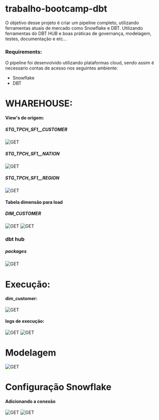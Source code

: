 # trabalho-bootcamp-dbt

O objetivo desse projeto é criar um pipeline completo, utilizando ferramentas atuais de mercado como Snowflake e DBT. Utilizando ferramentas do DBT HUB e boas práticas de governança, modelagem, testes, documentação e etc...

### Requirements:

O pipeline foi desenvolvido utilizando plataformas cloud, sendo assim é necessario contas de acesso nos seguintes ambiente:

- Snowflake
- DBT

# WHAREHOUSE:

#### View's de origem:
   ##### STG_TPCH_SF1__CUSTOMER

![GET](images/customer.png)

   ##### STG_TPCH_SF1__NATION

![GET](images/nation.png)

   ##### STG_TPCH_SF1__REGION

![GET](images/region.png)

#### Tabela dimensão para load
   ##### DIM_CUSTOMER

![GET](images/dim_customer1.png)
![GET](images/dim_customer2.png)


### dbt hub
   ##### packages 
![GET](images/packages_hub.png)
   


# Execução:

#### dim_customer:
![GET](images/run-dim_customer.png)

#### logs de execução:
![GET](images/log-dim_customer1.png)
![GET](images/log-dim_customer2.png)


# Modelagem
![GET](images/modelagem.png)


# Configuração Snowflake

   #### Adicionando a conexão

![GET](images/snowflake1.png)
![GET](images/snowflake1.png)


